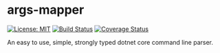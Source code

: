 # args-mapper

[![License: MIT](https://img.shields.io/badge/License-MIT-yellow.svg)](https://opensource.org/licenses/MIT) [![Build Status](https://travis-ci.com/akanmuratcimen/args-mapper.svg?branch=master)](https://travis-ci.com/akanmuratcimen/args-mapper) [![Coverage Status](https://coveralls.io/repos/github/akanmuratcimen/args-mapper/badge.svg?branch=master)](https://coveralls.io/github/akanmuratcimen/args-mapper?branch=master)

An easy to use, simple, strongly typed dotnet core command line parser.
